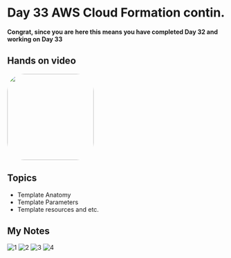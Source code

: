 # Day 33 AWS Cloud Formation contin.

**Congrat, since you are here this means you have completed Day 32 and working on Day 33**

## Hands on video
<a href="https://youtu.be/X9LRapLpWOQ">
<img src="https://i3.ytimg.com/vi/X9LRapLpWOQ/hqdefault.jpg" align="center" width="200" style="border-radius:40px" />
</a>

## Topics
  - Template Anatomy
  - Template Parameters
  - Template resources and etc.

## My Notes
  ![1](https://user-images.githubusercontent.com/41295276/124301210-1d114c80-db7d-11eb-8a80-5d3d1de4ac16.jpeg)
  ![2](https://user-images.githubusercontent.com/41295276/124301203-1b478900-db7d-11eb-997b-02d964f246a5.jpeg)
  ![3](https://user-images.githubusercontent.com/41295276/124301195-197dc580-db7d-11eb-8da4-5d2c783a1023.jpeg)
  ![4](https://user-images.githubusercontent.com/41295276/124301183-14b91180-db7d-11eb-91b0-2d3c6c3ad0f5.jpeg)

